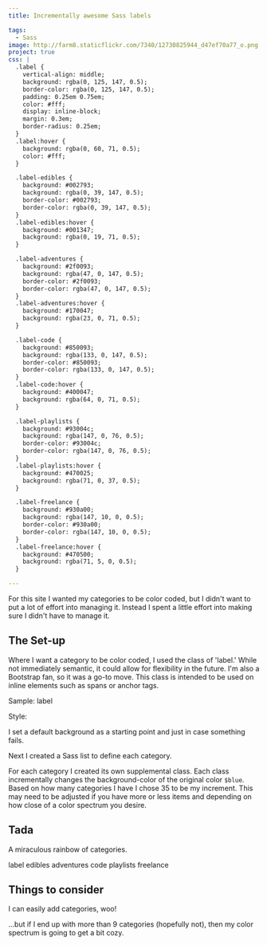 ```yaml
---
title: Incrementally awesome Sass labels

tags:
  - Sass
image: http://farm8.staticflickr.com/7340/12730825944_d47ef70a77_o.png
project: true
css: |
  .label {
    vertical-align: middle;
    background: rgba(0, 125, 147, 0.5);
    border-color: rgba(0, 125, 147, 0.5);
    padding: 0.25em 0.75em;
    color: #fff;
    display: inline-block;
    margin: 0.3em;
    border-radius: 0.25em;
  }
  .label:hover {
    background: rgba(0, 60, 71, 0.5);
    color: #fff;
  }

  .label-edibles {
    background: #002793;
    background: rgba(0, 39, 147, 0.5);
    border-color: #002793;
    border-color: rgba(0, 39, 147, 0.5);
  }
  .label-edibles:hover {
    background: #001347;
    background: rgba(0, 19, 71, 0.5);
  }

  .label-adventures {
    background: #2f0093;
    background: rgba(47, 0, 147, 0.5);
    border-color: #2f0093;
    border-color: rgba(47, 0, 147, 0.5);
  }
  .label-adventures:hover {
    background: #170047;
    background: rgba(23, 0, 71, 0.5);
  }

  .label-code {
    background: #850093;
    background: rgba(133, 0, 147, 0.5);
    border-color: #850093;
    border-color: rgba(133, 0, 147, 0.5);
  }
  .label-code:hover {
    background: #400047;
    background: rgba(64, 0, 71, 0.5);
  }

  .label-playlists {
    background: #93004c;
    background: rgba(147, 0, 76, 0.5);
    border-color: #93004c;
    border-color: rgba(147, 0, 76, 0.5);
  }
  .label-playlists:hover {
    background: #470025;
    background: rgba(71, 0, 37, 0.5);
  }

  .label-freelance {
    background: #930a00;
    background: rgba(147, 10, 0, 0.5);
    border-color: #930a00;
    border-color: rgba(147, 10, 0, 0.5);
  }
  .label-freelance:hover {
    background: #470500;
    background: rgba(71, 5, 0, 0.5);
  }

---
```


For this site I wanted my categories to be color coded, but I didn't want to put a lot of effort into managing it. Instead I spent a little effort into making sure I didn't have to manage it.

## The Set-up

Where I want a category to be color coded, I used the class of 'label.' While not immediately semantic, it could allow for flexibility in the future. I'm also a Bootstrap fan, so it was a go-to move. This class is intended to be used on inline elements such as spans or anchor tags.

Sample: <span class="label">label</span>

Style:

<script src="https://gist.github.com/katydecorah/6748647.js">&nbsp;</script>

I set a default background as a starting point and just in case something fails.

Next I created a Sass list to define each category.

<script src="https://gist.github.com/katydecorah/6748660.js">&nbsp;</script>

For each category I created its own supplemental class. Each class incrementally changes the background-color of the original color `$blue`. Based on how many categories I have I chose 35 to be my increment. This may need to be adjusted if you have more or less items and depending on how close of a color spectrum you desire.

<script src="https://gist.github.com/katydecorah/6748663.js">&nbsp;</script>

## Tada

A miraculous rainbow of categories.

<span class="label">label</span>
<span class="label label-edibles">edibles</span>
<span class="label label-adventures">adventures</span>
<span class="label label-code">code</span>
<span class="label label-playlists">playlists</span>
<span class="label label-freelance">freelance</span>

## Things to consider

I can easily add categories, woo!

...but if I end up with more than 9 categories (hopefully not), then my color spectrum is going to get a bit cozy.
